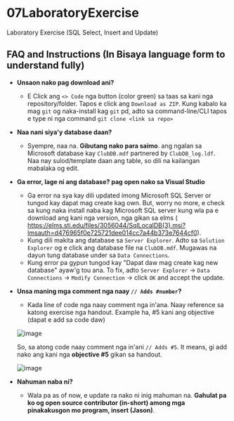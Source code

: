 # 07LaboratoryExercise
Laboratory Exercise (SQL Select, Insert and Update)

## FAQ and Instructions (In Bisaya language form to understand fully)
- **Unsaon nako pag download ani?**
  - E Click ang `<> Code` nga button (color green) sa taas sa kani nga repository/folder. Tapos e click ang `Download as ZIP`. Kung kabalo ka mag `git` og naka-install kag `git` pd, adto sa command-line/CLI tapos e type ni nga command `git clone <link sa repo>`
- **Naa nani siya'y database daan?**
  - Syempre, naa na. **Gibutang nako para saimo**. ang ngalan sa Microsoft database kay `ClubDB.mdf` partnered by `ClubDB_log.ldf`. Naa nay sulod/template daan ang table, so dili na kailangan mabalaka og edit.
- **Ga error, lage ni ang database? pag open nako sa Visual Studio**
  - Ga error na sya kay dili updated imong Microsoft SQL Server or tungod kay dapat mag create kag own. But, worry no more, e check sa kung naka install naba kag Microsoft SQL server kung wla pa e download ang kani nga version, nga gikan sa elms ( https://elms.sti.edu/files/3056044/SqlLocalDB(3).msi?lmsauth=d476965f0e725721dee014cc7a44b373e7644cf0). 
  - Kung dili makita ang database sa `Server Explorer`. Adto sa `Solution Explorer` og e click ang database file na `ClubDB.mdf`. Mugawas na dayun tung database under sa `Data Connections`.
  - Kung error pa gypun tungod kay "Dapat daw mag create kag new database" ayaw'g tou ana. To fix, adto `Server Explorer` -> `Data Connections` -> `Modify Connection` -> click `OK` and accept the update.
- **Unsa maning mga comment nga naay `// Adds #number`?**
  - Kada line of code nga naay comment nga in'ana. Naay reference sa katong exercise nga handout. Example ha, #5 kani ang objective (dapat e add sa code daw)
  
  ![image](https://user-images.githubusercontent.com/63575947/211796534-c873842c-9322-49da-8de0-b56def720091.png)
  
  So, sa atong code naay comment nga in'ani `// Adds #5`. It means, gi add nako ang kani nga **objective #5** gikan sa handout.
  
  ![image](https://user-images.githubusercontent.com/63575947/211796943-691ac841-029c-4ab6-9254-d53c6b673b03.png)
- **Nahuman naba ni?**
  - Wala pa as of now, e update ra nako ni inig mahuman na. **Gahulat pa ko og open source contributor (in-short) among mga pinakakusgon mo program, insert (Jason)**. 
